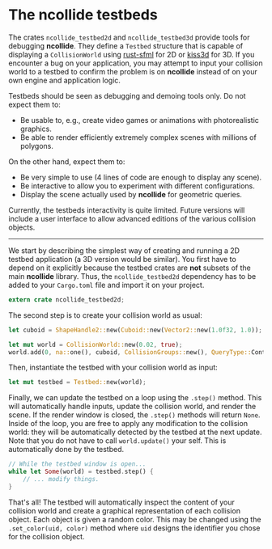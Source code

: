 # The **ncollide** testbeds
The crates `ncollide_testbed2d` and `ncollide_testbed3d` provide tools for
debugging **ncollide**. They define a `Testbed` structure that is capable of
displaying a `CollisionWorld` using [rust-sfml](https://crates.io/crates/sfml)
for 2D or [kiss3d](https://crates.io/crates/kiss3d) for 3D. If you encounter a
bug on your application, you may attempt to input your collision world to a
testbed to confirm the problem is on **ncollide** instead of on your own
engine and application logic.


Testbeds should be seen as debugging and demoing tools only. Do not expect them
to:

* Be usable to, e.g., create video games or animations with photorealistic
  graphics.
* Be able to render efficiently extremely complex scenes with millions of
  polygons.
  
On the other hand, expect them to:

* Be very simple to use (4 lines of code are enough to display any scene).
* Be interactive to allow you to experiment with different configurations.
* Display the scene actually used by **ncollide** for geometric queries.

Currently, the testbeds interactivity is quite limited. Future versions will
include a user interface to allow advanced editions of the various collision
objects.

---------

We start by describing the simplest way of creating and running a 2D testbed
application (a 3D version would be similar). You first have to depend on it
explicitly because the testbed crates are **not** subsets of the main
**ncollide** library. Thus, the `ncollide_testbed2d` dependency has to be added
to your `Cargo.toml` file and import it on your project.

```rust
extern crate ncollide_testbed2d;
```

The second step is to create your collision world as usual:

```rust
let cuboid = ShapeHandle2::new(Cuboid::new(Vector2::new(1.0f32, 1.0));

let mut world = CollisionWorld::new(0.02, true);
world.add(0, na::one(), cuboid, CollisionGroups::new(), QueryType::Contact(0.0), ());
```

Then, instantiate the testbed with your collision world as input:

```rust
let mut testbed = Testbed::new(world);
```

Finally, we can update the testbed on a loop using the `.step()` method. This
will automatically handle inputs, update the collision world, and render the
scene. If the render window is closed, the `.step()` methods will return
`None`. Inside of the loop, you are free to apply any modification to the
collision world: they will be automatically detected by the testbed at the next
update. Note that you do not have to call `world.update()` your self. This is
automatically done by the testbed.

```rust
// While the testbed window is open...
while let Some(world) = testbed.step() {
    // ... modify things.
}
```

That's all! The testbed will automatically inspect the content of your
collision world and create a graphical representation of each collision object.
Each object is given a random color. This may be changed using the
`.set_color(uid, color)` method where `uid` designs the identifier you chose
for the collision object.
